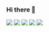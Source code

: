 ### Hi there 👋

<!--
**flyinglandlord/flyinglandlord** is a ✨ _special_ ✨ repository because its `README.md` (this file) appears on your GitHub profile.

Here are some ideas to get you started:

- 🔭 I’m currently working on ...
- 🌱 I’m currently learning ...
- 👯 I’m looking to collaborate on ...
- 🤔 I’m looking for help with ...
- 💬 Ask me about ...
- 📫 How to reach me: ...
- 😄 Pronouns: ...
- ⚡ Fun fact: ...
-->

![](http://github-profile-summary-cards.vercel.app/api/cards/profile-details?username=flyinglandlord&theme=github_dark)
![](http://github-profile-summary-cards.vercel.app/api/cards/repos-per-language?username=flyinglandlord&theme=github_dark)
![](http://github-profile-summary-cards.vercel.app/api/cards/most-commit-language?username=flyinglandlord&theme=github_dark)
![](http://github-profile-summary-cards.vercel.app/api/cards/stats?username=flyinglandlord&theme=github_dark)
![](http://github-profile-summary-cards.vercel.app/api/cards/productive-time?username=flyinglandlord&theme=github_dark&utcOffset=8)

